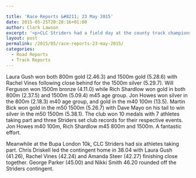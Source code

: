 ```yaml
---

title: 'Race Reports &#8211; 23 May 2015'
date: 2015-05-25T20:28:16+01:00
author: Clark Lawson
excerpt: '<p>CLC Striders had a field day at the county track championships at the Prince of Wales Stadium.</p>'
layout: post
permalink: /2015/05/race-reports-23-may-2015/
categories:
  - Road Reports
  - Track Reports
---
```

Laura Gush won both 800m gold (2.46.3) and 1500m gold (5.28.6) with Rachel Vines following close behind for the 1500m silver (5.29.7). Will Ferguson won 1500m bronze (4.11.0) while Rich Shardlow won gold in both 800m (2.37.5) and 1500m (5.09.4) m45 age group. Jon Howes won silver in the 800m (2.18.3) m40 age group, and gold in the m40 100m (13.5). Martin Bick won gold in the m50 1500m (5.26.7) with Dave Mayo on his tail to win silver in the m50 1500m (5.38.1). The club won 10 medals with 7 athletes taking part and three Striders set club records for their respective events. Jon Howes m40 100m, Rich Shardlow m45 800m and 1500m. A fantastic effort. 

Meanwhile at the Bupa London 10k, CLC Striders had six athletes taking part. Chris Driskell led the contingent home in 38.04 with Laura Gush (41.26), Rachel Vines (42.24) and Amanda Steer (42.27) finishing close together. George Parker (45.00) and Nikki Smith 46.20 rounded off the Striders contingent.